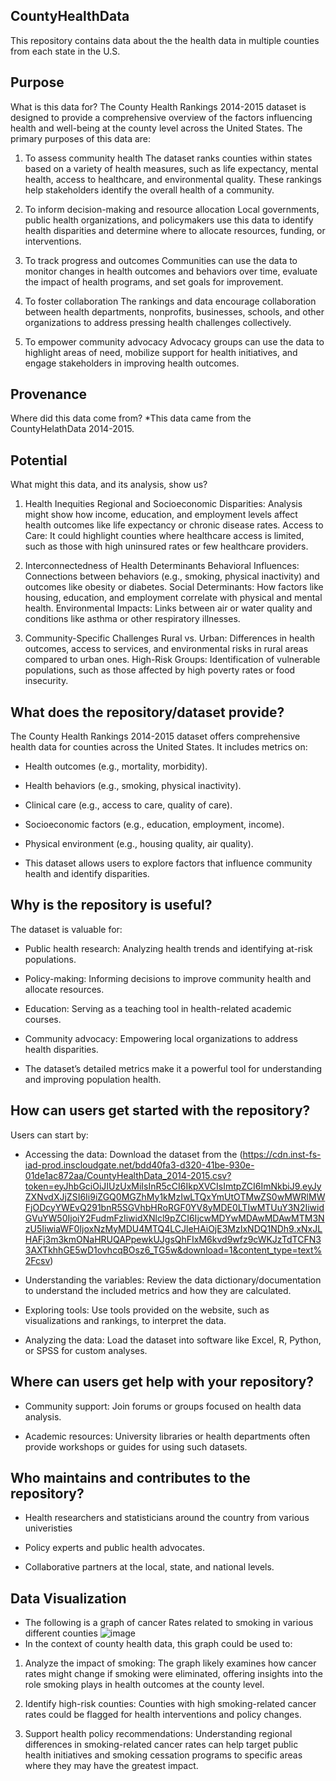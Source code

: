 ## CountyHealthData 

This repository contains data about the the health data in multiple counties from each state in the U.S.

## Purpose
What is this data for?
The County Health Rankings 2014-2015 dataset is designed to provide a comprehensive overview of the factors influencing health and well-being at the county level across the United States. The primary purposes of this data are:

1. To assess community health
The dataset ranks counties within states based on a variety of health measures, such as life expectancy, mental health, access to healthcare, and environmental quality. These rankings help stakeholders identify the overall health of a community.

2. To inform decision-making and resource allocation
Local governments, public health organizations, and policymakers use this data to identify health disparities and determine where to allocate resources, funding, or interventions.

3. To track progress and outcomes
Communities can use the data to monitor changes in health outcomes and behaviors over time, evaluate the impact of health programs, and set goals for improvement.

4. To foster collaboration
The rankings and data encourage collaboration between health departments, nonprofits, businesses, schools, and other organizations to address pressing health challenges collectively.

5. To empower community advocacy
Advocacy groups can use the data to highlight areas of need, mobilize support for health initiatives, and engage stakeholders in improving health outcomes.
## Provenance 
Where did this data come from?
*This data came from the CountyHelathData 2014-2015.
## Potential
What might this data, and its analysis, show us?

1. Health Inequities
Regional and Socioeconomic Disparities: Analysis might show how income, education, and employment levels affect health outcomes like life expectancy or chronic disease rates.
Access to Care: It could highlight counties where healthcare access is limited, such as those with high uninsured rates or few healthcare providers.

3. Interconnectedness of Health Determinants
Behavioral Influences: Connections between behaviors (e.g., smoking, physical inactivity) and outcomes like obesity or diabetes.
Social Determinants: How factors like housing, education, and employment correlate with physical and mental health.
Environmental Impacts: Links between air or water quality and conditions like asthma or other respiratory illnesses.

5. Community-Specific Challenges
Rural vs. Urban: Differences in health outcomes, access to services, and environmental risks in rural areas compared to urban ones.
High-Risk Groups: Identification of vulnerable populations, such as those affected by high poverty rates or food insecurity.

## What does the repository/dataset provide?
The County Health Rankings 2014-2015 dataset offers comprehensive health data for counties across the United States. It includes metrics on:

* Health outcomes (e.g., mortality, morbidity).

* Health behaviors (e.g., smoking, physical inactivity).

* Clinical care (e.g., access to care, quality of care).

* Socioeconomic factors (e.g., education, employment, income).

* Physical environment (e.g., housing quality, air quality).

* This dataset allows users to explore factors that influence community health and identify disparities.

## Why is the repository is useful?
The dataset is valuable for:

* Public health research: Analyzing health trends and identifying at-risk populations.

* Policy-making: Informing decisions to improve community health and allocate resources.

* Education: Serving as a teaching tool in health-related academic courses.

* Community advocacy: Empowering local organizations to address health disparities.

* The dataset’s detailed metrics make it a powerful tool for understanding and improving population health.

## How can users get started with the repository?
Users can start by:

* Accessing the data: Download the dataset from the (https://cdn.inst-fs-iad-prod.inscloudgate.net/bdd40fa3-d320-41be-930e-01de1ac872aa/CountyHealthData_2014-2015.csv?token=eyJhbGciOiJIUzUxMiIsInR5cCI6IkpXVCIsImtpZCI6ImNkbiJ9.eyJyZXNvdXJjZSI6Ii9iZGQ0MGZhMy1kMzIwLTQxYmUtOTMwZS0wMWRlMWFjODcyYWEvQ291bnR5SGVhbHRoRGF0YV8yMDE0LTIwMTUuY3N2IiwidGVuYW50IjoiY2FudmFzIiwidXNlcl9pZCI6IjcwMDYwMDAwMDAwMTM3NzU5IiwiaWF0IjoxNzMyMDU4MTQ4LCJleHAiOjE3MzIxNDQ1NDh9.xNxJLHAFj3m3kmONaHRUQAPpewkUJgsQhFIxM6kvd9wfz9cWKJzTdTCFN33AXTkhhGE5wD1ovhcqBOsz6_TG5w&download=1&content_type=text%2Fcsv)

* Understanding the variables: Review the data dictionary/documentation to understand the included metrics and how they are calculated.

* Exploring tools: Use tools provided on the website, such as visualizations and rankings, to interpret the data.

* Analyzing the data: Load the dataset into software like Excel, R, Python, or SPSS for custom analyses.

## Where can users get help with your repository?
* Community support: Join forums or groups focused on health data analysis.

* Academic resources: University libraries or health departments often provide workshops or guides for using such datasets.

## Who maintains and contributes to the repository?
* Health researchers and statisticians around the country from various univeristies

* Policy experts and public health advocates.

* Collaborative partners at the local, state, and national levels.

 ## Data Visualization
 * The following is a graph of cancer Rates related to smoking in various different counties
  ![image](https://github.com/user-attachments/assets/c8e51f21-be7a-4763-be54-158626bfe50d)
 * In the context of county health data, this graph could be used to:

1. Analyze the impact of smoking: The graph likely examines how cancer rates might change if smoking were eliminated, offering insights into the role smoking plays in health outcomes at the county level.
  
2. Identify high-risk counties: Counties with high smoking-related cancer rates could be flagged for health interventions and policy changes.
  
3. Support health policy recommendations: Understanding regional differences in smoking-related cancer rates can help target public health initiatives and smoking cessation programs to specific areas where they may have the greatest impact.








